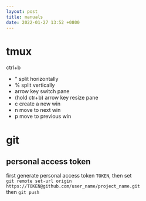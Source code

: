 ```yaml
---
layout: post
title: manuals
date: 2022-01-27 13:52 +0800
---
```


# tmux

ctrl+b  
- "  split horizontally
- %  split vertically
- arrow key  switch pane
- (hold ctr+b) arrow key  resize pane
- c  create a new win
- n  move to next win
- p  move to previous win


# git
## personal access token
first generate personal access token `TOKEN`, then set  
`git remote set-url origin https://TOKEN@github.com/user_name/project_name.git`  
then `git push`  
